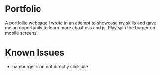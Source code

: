 # Portfolio

A portfollio webpage I wrote in an attempt to showcase my skills and gave me an opportunity to learn more about css and js. Play spin the burger on mobile screens.

# Known Issues

- hamburger icon not directly clickable
